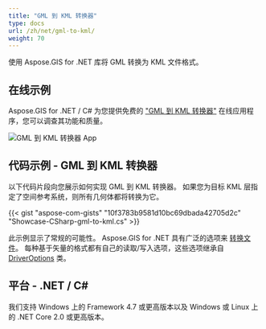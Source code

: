 ```yaml
---
title: "GML 到 KML 转换器"
type: docs
url: /zh/net/gml-to-kml/
weight: 70
---
```


使用 Aspose.GIS for .NET 库将 GML 转换为 KML 文件格式。

## **在线示例**

Aspose.GIS for .NET / C# 为您提供免费的 ["GML 到 KML 转换器"](https://products.aspose.app/gis/conversion/gml-to-kml) 在线应用程序，您可以调查其功能和质量。

![GML 到 KML 转换器 App](conversion.png)

## **代码示例 - GML 到 KML 转换器**

以下代码片段向您展示如何实现 GML 到 KML 转换器。 如果您为目标 KML 层指定了空间参考系统，则所有几何体都将转换为它。

{{< gist "aspose-com-gists" "10f3783b9581d10bc69dbada42705d2c" "Showcase-CSharp-gml-to-kml.cs" >}}

此示例显示了常规的可能性。 Aspose.GIS for .NET 具有广泛的选项来 [转换文件](https://docs.aspose.com/gis/net/vector-layers/)。 每种基于矢量的格式都有自己的读取/写入选项，这些选项继承自 [DriverOptions](https://reference.aspose.com/gis/net/aspose.gis/driveroptions) 类。

## **平台 - .NET / C#**

我们支持 Windows 上的 Framework 4.7 或更高版本以及 Windows 或 Linux 上的 .NET Core 2.0 或更高版本。

